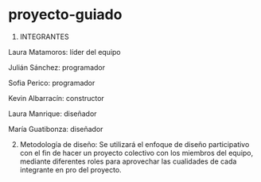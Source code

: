 # proyecto-guiado

1. INTEGRANTES

Laura Matamoros: líder del equipo 

Julián Sánchez: programador 

Sofia Perico: programador 

Kevin Albarracín: constructor

Laura Manrique: diseñador 

María Guatibonza: diseñador 


2. Metodología de diseño:
Se utilizará el enfoque de diseño participativo con el fin de hacer un proyecto colectivo con los miembros del equipo, mediante diferentes roles para aprovechar las cualidades de cada integrante en pro del proyecto.
